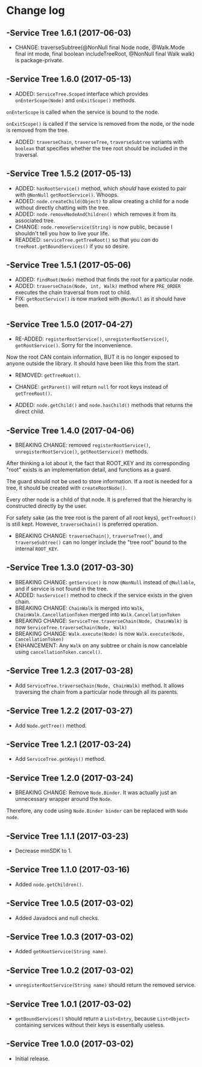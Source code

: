 # Change log

-Service Tree 1.6.1 (2017-06-03)
--------------------------------
- CHANGE: traverseSubtree(@NonNull final Node node, @Walk.Mode final int mode, final boolean includeTreeRoot, @NonNull final Walk walk) is package-private.

-Service Tree 1.6.0 (2017-05-13)
--------------------------------
- ADDED: `ServiceTree.Scoped` interface which provides `onEnterScope(Node)` and `onExitScope()` methods.

`onEnterScope` is called when the service is bound to the node. 

`onExitScope()` is called if the service is removed from the node, or the node is removed from the tree.

- ADDED: `traverseChain`, `traverseTree`, `traverseSubtree` variants with `boolean` that specifies whether the tree root should be included in the traversal.

-Service Tree 1.5.2 (2017-05-13)
--------------------------------
- ADDED: `hasRootService()` method, which *should* have existed to pair with `@NonNull` `getRootService()`. Whoops.
- ADDED: `node.createChild(Object)` to allow creating a child for a node without directly chatting with the tree.
- ADDED: `node.removeNodeAndChildren()` which removes it from its associated tree.
- CHANGE: `node.removeService(String)` is now public, because I shouldn't tell you how to live your life.
- READDED: `serviceTree.getTreeRoot()` so that you *can* do `treeRoot.getBoundServices()` if you so desire.

-Service Tree 1.5.1 (2017-05-06)
--------------------------------
- ADDED: `findRoot(Node)` method that finds the root for a particular node.
- ADDED: `traverseChain(Node, int, Walk)` method where `PRE_ORDER` executes the chain traversal from root to child.
- FIX: `getRootService()` is now marked with `@NonNull` as it should have been.

-Service Tree 1.5.0 (2017-04-27)
--------------------------------
- RE-ADDED: `registerRootService()`, `unregisterRootService()`, `getRootService()`. Sorry for the inconvenience.

Now the root CAN contain information, BUT it is no longer exposed to anyone outside the library. It should have been like this from the start.

- REMOVED: `getTreeRoot()`.

- CHANGE: `getParent()` will return `null` for root keys instead of `getTreeRoot()`.

- ADDED: `node.getChild()` and `node.hasChild()` methods that returns the direct child.

-Service Tree 1.4.0 (2017-04-06)
--------------------------------
- BREAKING CHANGE: removed `registerRootService()`, `unregisterRootService()`, `getRootService()` methods.

After thinking a lot about it, the fact that ROOT_KEY and its corresponding "root" exists is an implementation detail, and functions as a guard.

The guard should not be used to store information. If a root is needed for a tree, it should be created with `createRootNode()`.

Every other node is a child of that node. It is preferred that the hierarchy is constructed directly by the user.

For safety sake (as the tree root is the parent of all root keys), `getTreeRoot()` is still kept. However, `traverseChain()` is preferred operation.

- BREAKING CHANGE: `traverseChain()`, `traverseTree()`, and `traverseSubtree()` can no longer include the "tree root" bound to the internal `ROOT_KEY`.

-Service Tree 1.3.0 (2017-03-30)
--------------------------------
- BREAKING CHANGE: `getService()` is now `@NonNull` instead of `@Nullable`, and if service is not found in the tree.
- ADDED: `hasService()` method to check if the service exists in the given chain.
- BREAKING CHANGE: `ChainWalk` is merged into `Walk`, `ChainWalk.CancellationToken` merged into `Walk.CancellationToken`
- BREAKING CHANGE: `ServiceTree.traverseChain(Node, ChainWalk)` is now `ServiceTree.traverseChain(Node, Walk)`
- BREAKING CHANGE: `Walk.execute(Node)` is now `Walk.execute(Node, CancellationToken)`
- ENHANCEMENT: Any `Walk` on any subtree or chain is now cancelable using `cancellationToken.cancel()`.

-Service Tree 1.2.3 (2017-03-28)
--------------------------------
- Add `ServiceTree.traverseChain(Node, ChainWalk)` method. It allows traversing the chain from a particular node through all its parents.

-Service Tree 1.2.2 (2017-03-27)
--------------------------------
- Add `Node.getTree()` method.

-Service Tree 1.2.1 (2017-03-24)
--------------------------------
- Add `ServiceTree.getKeys()` method.

-Service Tree 1.2.0 (2017-03-24)
--------------------------------
- BREAKING CHANGE: Remove `Node.Binder`. It was actually just an unnecessary wrapper around the `Node`.

Therefore, any code using `Node.Binder binder` can be replaced with `Node node`.

-Service Tree 1.1.1 (2017-03-23)
--------------------------------
- Decrease minSDK to 1.

-Service Tree 1.1.0 (2017-03-16)
--------------------------------
- Added `node.getChildren()`.

-Service Tree 1.0.5 (2017-03-02)
--------------------------------
- Added Javadocs and null checks.

-Service Tree 1.0.3 (2017-03-02)
--------------------------------
- Added `getRootService(String name)`.

-Service Tree 1.0.2 (2017-03-02)
--------------------------------
- `unregisterRootService(String name)` should return the removed service.

-Service Tree 1.0.1 (2017-03-02)
--------------------------------
- `getBoundServices()` should return a `List<Entry`, because `List<Object>` containing services without their keys is essentially useless.

-Service Tree 1.0.0 (2017-03-02)
--------------------------------
- Initial release.